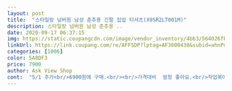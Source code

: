 ```yaml
---
layout: post 
title:  "스타일랑 넘버원 남성 춘추용 긴팔 집업 티셔츠(X9SR2LT001M)" 
description: 스타일랑 넘버원 남성 춘추용 ..
date: 2020-09-17 06:37:15 
img: https://static.coupangcdn.com/image/vendor_inventory/4bb3/564026fbeee9db9ad97b16eb511f8e0aa79ec255c55f808a93d4ffb08316.jpg 
linkUrl: https://link.coupang.com/re/AFFSDP?lptag=AF3600438&subid=ahnPublicAsk&pageKey=184960990&itemId=529233483&vendorItemId=4377614293&traceid=V0-113-9efa71faea4048e0 
categories: [1006] 
color: 5A8DF3 
price: 7900 
author: Ask View Shop 
cont:  "5/1 추가<br/>6900원에 구매.<br/><br/>가격대비  엄청 좋아요.<br/>작업복아닌듯  평상시 입어도 좋아보일듯합디다<br/>내옷 아니라고 제가 메인 사진만 보고 너무 대충 골랐나 싶어요.<br/><br/>네이비부분도 별로.<br/> 작업복이니까 그냥입어요, 남편.<br/> 미안.<br/><br/>멋부릴줄 모르는 42세 남편이 괜찮대요.<br/> 2개 구매했었는데 2개 더 사려고 왔어요.<br/><br/>시원한 소재 원단이에요.<br/> 팔에 걸쳐두니 시원시원.<br/><br/>품질때문이 아니라 멜란지그레이 부분이 좀 많이 올드한 느낌이네요.<br/><br/>품질때문이 아니라 멜란지그레이 부분이 좀 많이 올드한 느낌이네요.<br/> 작업복이니까 그냥입어요, 남편.<br/> 미안.<br/><br/>" 
---
```

